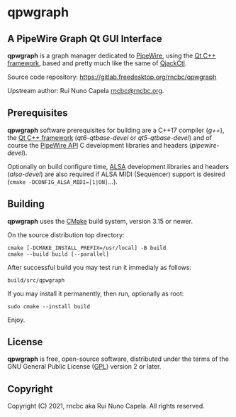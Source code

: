# qpwgraph

## A PipeWire Graph Qt GUI Interface

  **qpwgraph** is a graph manager dedicated to [PipeWire](https://pipewire.org),
  using the [Qt C++ framework](https://qt.io), based and pretty much like the
  same of [QjackCtl](https://qjackctl.sourceforge.io).

  Source code repository: https://gitlab.freedesktop.org/rncbc/qpwgraph

  Upstream author: Rui Nuno Capela <rncbc@rncbc.org>.

## Prerequisites

   **qpwgraph** software prerequisites for building are a C++17 compiler
   (_g++_), the [Qt C++ framework](https://qt.io) (_qt6-qtbase-devel_ or
   _qt5-qtbase-devel_) and of course the [PipeWire API](https://pipewire.org)
   C development libraries and headers (_pipewire-devel_).
   
   Optionally on build configure time, [ALSA](https://www.alsa-project.org)
   development libraries and headers (_alsa-devel_) are also required if
   ALSA MIDI (Sequencer) support is desired (`cmake -DCONFIG_ALSA_MIDI=[1|ON]`...).

## Building

   **qpwgraph** uses the [CMake](https:://cmake.org) build system, version
   3.15 or newer.
   
   On the source distribution top directory:

    cmake [-DCMAKE_INSTALL_PREFIX=/usr/local] -B build
    cmake --build build [--parallel]

   After successful build you may test run it immedialy as follows:

    build/src/qpwgraph
   
   If you may install it permanently, then run, optionally as root:

    sudo cmake --install build


   Enjoy.

## License

   **qpwgraph** is free, open-source software, distributed under the terms of
   the GNU General Public License ([GPL](https://www.gnu.org/copyleft/gpl.html))
   version 2 or later.


## Copyright

   Copyright (C) 2021, rncbc aka Rui Nuno Capela. All rights reserved.
